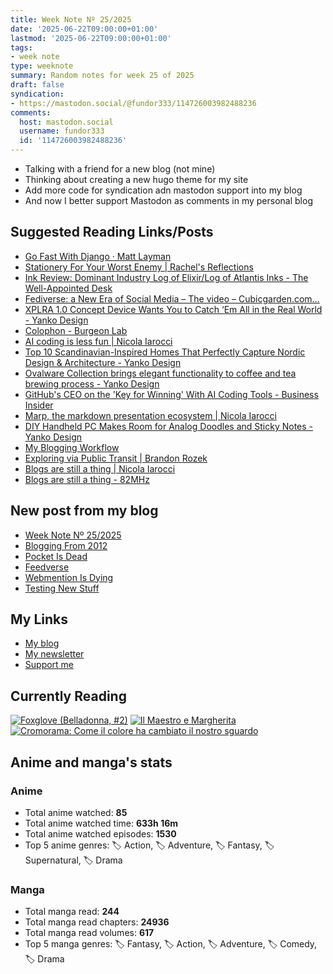```yaml
---
title: Week Note Nº 25/2025
date: '2025-06-22T09:00:00+01:00'
lastmod: '2025-06-22T09:00:00+01:00'
tags:
- week note
type: weeknote
summary: Random notes for week 25 of 2025
draft: false
syndication:
- https://mastodon.social/@fundor333/114726003982488236
comments:
  host: mastodon.social
  username: fundor333
  id: '114726003982488236'
---
```


- Talking with a friend for a new blog (not mine)
- Thinking about creating a new hugo theme for my site
- Add more code for syndication adn mastodon support into my blog
- And now I better support Mastodon as comments in my personal blog

## Suggested Reading Links/Posts
- [Go Fast With Django · Matt Layman](https://www.mattlayman.com/understand-django/go-fast/?utm_source=fundor333.com)
- [Stationery For Your Worst Enemy | Rachel's Reflections](https://racheldelafuente.com/blog/stationery-worst-enemy/?utm_source=fundor333.com)
- [Ink Review: Dominant Industry Log of Elixir/Log of Atlantis Inks - The Well-Appointed Desk](https://www.wellappointeddesk.com/2025/06/ink-review-dominant-industry-log-of-elixir-log-of-atlantis-inks/?utm_source=fundor333.com)
- [Fediverse: a New Era of Social Media – The video – Cubicgarden.com…](https://cubicgarden.com/2025/06/15/fediverse-a-new-era-of-social-media-the-video/?utm_source=fundor333.com)
- [XPLRA 1.0 Concept Device Wants You to Catch ‘Em All in the Real World - Yanko Design](https://www.yankodesign.com/2025/06/19/xplra-1-0-concept-device-wants-you-to-catch-em-all-in-the-real-world/?utm_source=fundor333.com)
- [Colophon - Burgeon Lab](https://www.burgeonlab.com/colophon/?utm_source=fundor333.com)
- [AI coding is less fun | Nicola Iarocci](https://nicolaiarocci.com/ai-coding-is-less-fun/?utm_source=fundor333.com)
- [Top 10 Scandinavian-Inspired Homes That Perfectly Capture Nordic Design & Architecture - Yanko Design](https://www.yankodesign.com/2025/06/18/top-10-scandinavian-inspired-homes-that-perfectly-capture-nordic-design-architecture/?utm_source=fundor333.com)
- [Ovalware Collection brings elegant functionality to coffee and tea brewing process - Yanko Design](https://www.yankodesign.com/2025/06/18/ovalware-collection-brings-elegant-functionality-to-coffee-and-tea-brewing-process/?utm_source=fundor333.com)
- [GitHub's CEO on the 'Key for Winning' With AI Coding Tools - Business Insider](https://www.businessinsider.com/github-ceo-key-for-winning-ai-coding-tools-for-developers-2025-6?utm_source=fundor333.com)
- [Marp, the markdown presentation ecosystem | Nicola Iarocci](https://nicolaiarocci.com/marp-the-markdown-presentation-ecosystem/?utm_source=fundor333.com)
- [DIY Handheld PC Makes Room for Analog Doodles and Sticky Notes - Yanko Design](https://www.yankodesign.com/2025/05/09/diy-handheld-pc-makes-room-for-analog-doodles-and-sticky-notes/?utm_source=fundor333.com)
- [My Blogging Workflow](https://mtwb.blog/my-blogging-workflow/?utm_source=fundor333.com)
- [Exploring via Public Transit | Brandon Rozek](https://brandonrozek.com/blog/exploring-via-public-transit/?utm_source=fundor333.com)
- [Blogs are still a thing | Nicola Iarocci](https://nicolaiarocci.com/blogs-are-still-a-thing/?utm_source=fundor333.com)
- [Blogs are still a thing - 82MHz](https://82mhz.net/posts/2025/06/blogs-are-still-a-thing/?utm_source=fundor333.com)
## New post from my blog
- [Week Note Nº 25/2025](https://fundor333.com/weeknotes/2025/25/?utm_source=fundor333.com)
- [Blogging From 2012](https://fundor333.com/micro/2025/06/blogging-from-2012/?utm_source=fundor333.com)
- [Pocket Is Dead](https://fundor333.com/micro/2025/06/pocket-is-dead/?utm_source=fundor333.com)
- [Feedverse](https://fundor333.com/micro/2025/06/feedverse/?utm_source=fundor333.com)
- [Webmention Is Dying](https://fundor333.com/micro/2025/06/webmention-is-dying-/?utm_source=fundor333.com)
- [Testing New Stuff](https://fundor333.com/micro/2025/06/testing-new-stuff/?utm_source=fundor333.com)

## My Links
- [My blog](https://www.fundor333.com)
- [My newsletter](https://newsletter.digitaltearoom.com)
- [Support me](https://ko-fi.com/fundor333)

## Currently Reading
[![Foxglove (Belladonna, #2)](https://i.gr-assets.com/images/S/compressed.photo.goodreads.com/books/1714663422l/211170617._SX98_.jpg)](https://www.goodreads.com/review/show/7583111149?utm_medium=api&utm_source=rss) [![Il Maestro e Margherita](https://i.gr-assets.com/images/S/compressed.photo.goodreads.com/books/1449182290l/28095021._SX98_.jpg)](https://www.goodreads.com/review/show/7613476820?utm_medium=api&utm_source=rss) [![Cromorama: Come il colore ha cambiato il nostro sguardo](https://i.gr-assets.com/images/S/compressed.photo.goodreads.com/books/1505808761l/36266532._SX98_.jpg)](https://www.goodreads.com/review/show/5993206761?utm_medium=api&utm_source=rss)

## Anime and manga's stats

### **Anime**
- Total anime watched: **85**
- Total anime watched time: **633h 16m**
- Total anime watched episodes: **1530**
- Top 5 anime genres: 🏷️ Action, 🏷️ Adventure, 🏷️ Fantasy, 🏷️ Supernatural, 🏷️ Drama

### **Manga**
- Total manga read: **244**
- Total manga read chapters: **24936**
- Total manga read volumes: **617**
- Top 5 manga genres: 🏷️ Fantasy, 🏷️ Action, 🏷️ Adventure, 🏷️ Comedy, 🏷️ Drama
